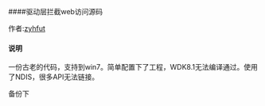 

####驱动层拦截web访问源码

作者:[zyhfut](https://bbs.pediy.com/thread-177216.htm)



#### 说明

一份古老的代码，支持到win7。简单配置下了工程，WDK8.1无法编译通过。使用了NDIS，很多API无法链接。

备份下

